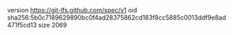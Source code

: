 version https://git-lfs.github.com/spec/v1
oid sha256:5b0c7189629890bc0f4ad28375862cd183f8cc5885c0013ddf9e8ad471f5cd13
size 2069
